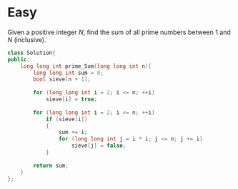 # Easy

Given a positive integer $N$, find the sum of all prime numbers between $1$ and $N$ (inclusive).

```cpp
class Solution{
public:
    long long int prime_Sum(long long int n){
        long long int sum = 0;
        bool sieve[n + 1];
        
        for (long long int i = 2; i <= n; ++i)
            sieve[i] = true;
            
        for (long long int i = 2; i <= n; ++i)
            if (sieve[i])
            {
                sum += i;
                for (long long int j = i * i; j <= n; j += i)
                    sieve[j] = false;
            }
            
        return sum;
    }    
};
```
